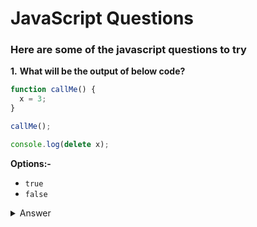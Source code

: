 <h1>JavaScript Questions</h2>

<h3><b>Here are some of the javascript questions to try</b></h3>

**1.** <span><b>What will be the output of below code?</b></span>

```javascript
function callMe() {
  x = 3;
}

callMe();

console.log(delete x);
```

<span><b>Options:-</b></span>

- `true`
- `false`

<details>
<summary>Answer</summary>
 The answer is <em>true</em>. The reason is once the callMe() function is called, the variable <b>x</b> will treat as a window property and also note that variable <b>x</b> is without any declaration keyword(var, let or const). You can access using <b>window.x</b> unless you didn't delete it.
</details>
